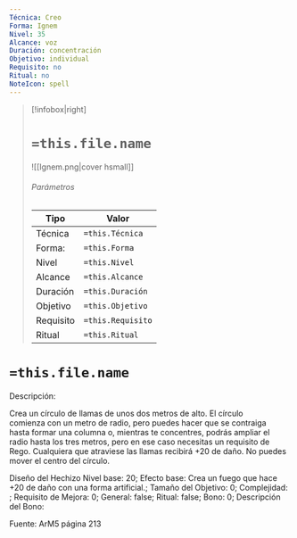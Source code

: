 ```yaml
---
Técnica: Creo
Forma: Ignem
Nivel: 35
Alcance: voz 
Duración: concentración  
Objetivo: individual
Requisito: no
Ritual: no
NoteIcon: spell
---
```


> [!infobox|right]
> # `=this.file.name`
> ![[Ignem.png|cover hsmall]]
> ###### Parámetros
> Tipo |  Valor |
> ---|---|
> Técnica  | `=this.Técnica`  |
> Forma: | `=this.Forma`  |
> Nivel | `=this.Nivel`  |
> Alcance | `=this.Alcance` |
> Duración | `=this.Duración` |
> Objetivo | `=this.Objetivo` |
> Requisito | `=this.Requisito` |
> Ritual | `=this.Ritual` |

# `=this.file.name`
Descripción: <p>Crea un círculo de llamas de unos dos metros de alto. El círculo comienza con un metro de radio, pero puedes hacer que se contraiga hasta formar una columna o, mientras te concentres, podrás ampliar el radio hasta los tres metros, pero en ese caso necesitas un requisito de Rego. Cualquiera que atraviese las llamas recibirá +20 de daño. No puedes mover el centro del círculo.</p>

Diseño del Hechizo
Nivel base: 20; Efecto base: Crea un fuego que hace +20 de daño con una forma artificial.;  Tamaño del Objetivo: 0; Complejidad: ; Requisito de Mejora: 0; General: false; Ritual: false; Bono: 0; Descripción del Bono: 

Fuente: ArM5 página 213